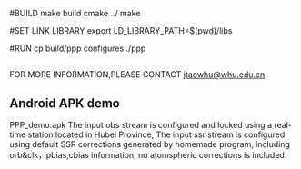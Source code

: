 #BUILD
make build
cmake ../
make 

#SET LINK LIBRARY
export LD_LIBRARY_PATH=$(pwd)/libs

#RUN
cp build/ppp configures
./ppp

## 
FOR MORE INFORMATION,PLEASE CONTACT jtaowhu@whu.edu.cn


## Android APK demo 
PPP_demo.apk 
The input obs stream is configured and locked using a real-time station located in Hubei Province,
The input ssr stream is configured using default SSR corrections generated by homemade program, 
including orb&clk，pbias,cbias information, no atomspheric corrections is included.
